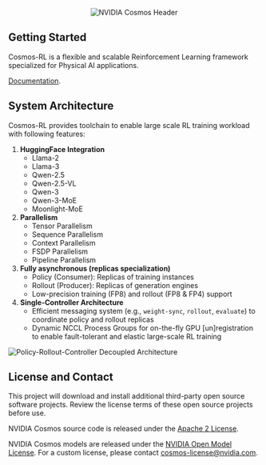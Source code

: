 <p align="center">
    <img src="assets/nvidia-cosmos-header.png" alt="NVIDIA Cosmos Header">
</p>


## Getting Started

Cosmos-RL is a flexible and scalable Reinforcement Learning framework specialized for Physical AI applications.

[Documentation](https://nvidia-cosmos.github.io/cosmos-rl).

## System Architecture
Cosmos-RL provides toolchain to enable large scale RL training workload with following features:
1. **HuggingFace Integration**
    - Llama-2
    - Llama-3
    - Qwen-2.5
    - Qwen-2.5-VL
    - Qwen-3
    - Qwen-3-MoE
    - Moonlight-MoE
2. **Parallelism**
    - Tensor Parallelism
    - Sequence Parallelism
    - Context Parallelism
    - FSDP Parallelism
    - Pipeline Parallelism
3. **Fully asynchronous (replicas specialization)**
    - Policy (Consumer): Replicas of training instances
    - Rollout (Producer): Replicas of generation engines
    - Low-precision training (FP8) and rollout (FP8 & FP4) support
4. **Single-Controller Architecture**
    - Efficient messaging system (e.g., `weight-sync`, `rollout`, `evaluate`) to coordinate policy and rollout replicas
    - Dynamic NCCL Process Groups for on-the-fly GPU [un]registration to enable fault-tolerant and elastic large-scale RL training

![Policy-Rollout-Controller Decoupled Architecture](./assets/rl_infra.svg)

## License and Contact

This project will download and install additional third-party open source software projects. Review the license terms of these open source projects before use.

NVIDIA Cosmos source code is released under the [Apache 2 License](https://www.apache.org/licenses/LICENSE-2.0).

NVIDIA Cosmos models are released under the [NVIDIA Open Model License](https://www.nvidia.com/en-us/agreements/enterprise-software/nvidia-open-model-license). For a custom license, please contact [cosmos-license@nvidia.com](mailto:cosmos-license@nvidia.com).
